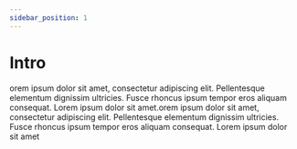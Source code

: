 ```yaml
---
sidebar_position: 1
---
```


# Intro

orem ipsum dolor sit amet, consectetur adipiscing elit. Pellentesque elementum dignissim ultricies. Fusce rhoncus ipsum tempor eros aliquam consequat. Lorem ipsum dolor sit amet.orem ipsum dolor sit amet, consectetur adipiscing elit. Pellentesque elementum dignissim ultricies. Fusce rhoncus ipsum tempor eros aliquam consequat. Lorem ipsum dolor sit amet